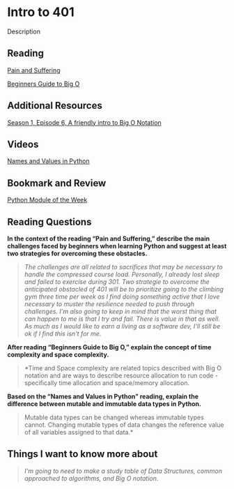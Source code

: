 # Intro to 401

Description

## Reading

[Pain and Suffering](https://codefellows.github.io/code-401-python-guide/curriculum/class-01/notes/pain_suffering)

[Beginners Guide to Big O](https://robbell.io/2009/06/a-beginners-guide-to-big-o-notation)

## Additional Resources

[Season 1, Episode 6, A friendly intro to Big O Notation](https://www.codenewbie.org/basecs/8)

## Videos

[Names and Values in Python](https://www.youtube.com/watch?v=_AEJHKGk9ns)

## Bookmark and Review

[Python Module of the Week](https://pymotw.com/3/index.html)

## Reading Questions

**In the context of the reading “Pain and Suffering,” describe the main challenges faced by beginners when learning Python and suggest at least two strategies for overcoming these obstacles.**

>*The challenges are all related to sacrifices that may be necessary to handle the compressed course load. Personally, I already lost sleep and failed to exercise during 301. Two strategie to overcome the anticipated obstacled of 401 will be to prioritize going to the climbing gym three time per week as I find doing something active that I love necessary to muster the resilience needed to push through challenges. I'm also going to keep in mind that the worst thing that can happen to me is that I try and fail. There is value in that as well. As much as I would like to earn a living as a software dev, I'll still be ok if I find this isn't for me.*

**After reading “Beginners Guide to Big O,” explain the concept of time complexity and space complexity.**

>*Time and Space complexity are related topics described with Big O notation and are ways to describe resource allocation to run code - specifically time allocation and space/memory allocation.

**Based on the “Names and Values in Python” reading, explain the difference between mutable and immutable data types in Python.**

>Mutable data types can be changed whereas immutable types cannot. Changing mutable types of data changes the reference value of all variables assigned to that data.*

## Things I want to know more about

>*I'm going to need to make a study table of Data Structures, common approached to algorithms, and Big O notation.*
